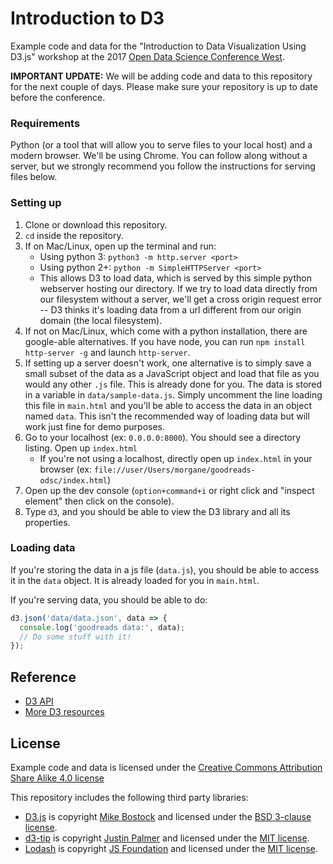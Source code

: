 # Introduction to D3

Example code and data for the "Introduction to Data Visualization Using D3.js" workshop at
the 2017 [Open Data Science Conference West](https://odsc.com/california).

**IMPORTANT UPDATE:** We will be adding code and data to this repository for the next couple of days. Please make sure your repository is up to date before the conference.

### Requirements
Python (or a tool that will allow you to serve files to your local host) and a modern browser. We'll be using Chrome. You can follow along without a server, but we strongly recommend you follow the instructions for serving files below.

### Setting up
1. Clone or download this repository.
2. `cd` inside the repository.
3. If on Mac/Linux, open up the terminal and run:
   * Using python 3: `python3 -m http.server <port>`
   * Using python 2+: `python -m SimpleHTTPServer <port>`
   * This allows D3 to load data, which is served by this simple python webserver hosting our directory. If we try to load data directly from our filesystem without a server, we'll get a cross origin request error -- D3 thinks it's loading data from a url different from our origin domain (the local filesystem).
4. If not on Mac/Linux, which come with a python installation, there are google-able alternatives. If you have node, you can run `npm install http-server -g` and launch `http-server`.
5. If setting up a server doesn't work, one alternative is to simply save a small subset of the data as a JavaScript object and load that file as you would any other `.js` file. This is already done for you. The data is stored in a variable in `data/sample-data.js`. Simply uncomment the line loading this file in `main.html` and you'll be able to access the data in an object named `data`. This isn't the recommended way of loading data but will work just fine for demo purposes.
5. Go to your localhost (ex: `0.0.0.0:8000`). You should see a directory listing. Open up `index.html`
   * If you're not using a localhost, directly open up `index.html` in your browser (ex: `file://user/Users/morgane/goodreads-odsc/index.html`)
7. Open up the dev console (`option+command+i` or right click and "inspect element" then click on the console).
8. Type `d3`, and you should be able to view the D3 library and all its properties.

### Loading data
If you're storing the data in a js file (`data.js`), you should be able to access it in the `data` object. It is already loaded for you in `main.html`. 

If you're serving data, you should be able to do:

```javascript
d3.json('data/data.json', data => {
  console.log('goodreads data:', data);
  // Do some stuff with it!
});
```

## Reference

* [D3 API](https://github.com/d3/d3/blob/master/API.md)
* [More D3 resources](https://github.com/d3/d3#resources)

## License

Example code and data is licensed under the
[Creative Commons Attribution Share Alike 4.0 license](https://choosealicense.com/licenses/cc-by-sa-4.0/)

This repository includes the following third party libraries:
* [D3.js](https://d3js.org/) is copyright [Mike Bostock](https://github.com/mbostock) and licensed under the
  [BSD 3-clause license](https://github.com/d3/d3/blob/master/LICENSE).
* [d3-tip](http://labratrevenge.com/d3-tip/) is copyright [Justin Palmer](https://github.com/Caged) and licensed under the
  [MIT license](https://github.com/Caged/d3-tip/blob/master/LICENSE).
* [Lodash](https://lodash.com/) is copyright [JS Foundation](https://js.foundation) and licensed under the
  [MIT license](https://github.com/lodash/lodash/blob/master/LICENSE).
